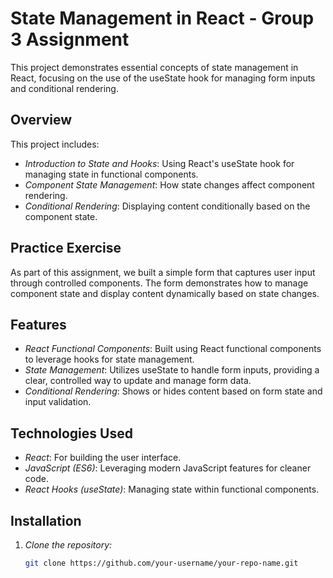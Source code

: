 # State Management in React - Group 3 Assignment

This project demonstrates essential concepts of state management in React, focusing on the use of the useState hook for managing form inputs and conditional rendering. 

## Overview

This project includes:

- *Introduction to State and Hooks*: Using React's useState hook for managing state in functional components.
- *Component State Management*: How state changes affect component rendering.
- *Conditional Rendering*: Displaying content conditionally based on the component state.

## Practice Exercise

As part of this assignment, we built a simple form that captures user input through controlled components. The form demonstrates how to manage component state and display content dynamically based on state changes.

## Features

- *React Functional Components*: Built using React functional components to leverage hooks for state management.
- *State Management*: Utilizes useState to handle form inputs, providing a clear, controlled way to update and manage form data.
- *Conditional Rendering*: Shows or hides content based on form state and input validation.

## Technologies Used

- *React*: For building the user interface.
- *JavaScript (ES6)*: Leveraging modern JavaScript features for cleaner code.
- *React Hooks (useState)*: Managing state within functional components.

## Installation

1. *Clone the repository:*
   ```bash
   git clone https://github.com/your-username/your-repo-name.git
